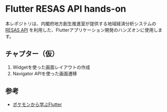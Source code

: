 # Flutter RESAS API hands-on

本レポジトリは、内閣府地方創生推進室が提供する地域経済分析システムの [RESAS API](https://resas.go.jp/#/13/13101) を利用した、Flutterアプリケーション開発のハンズオンに使用します。

## チャプター（仮）

1. Widgetを使った画面レイアウトの作成
1. Navigator APIを使った画面遷移

## 参考

- [ポケモンから学ぶFlutter](https://zenn.dev/sugitlab/books/flutter_poke_app_handson)
